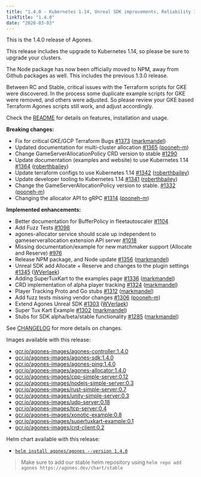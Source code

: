```yaml
---
title: "1.4.0 - Kubernetes 1.14, Unreal SDK improvements, Reliability Improvements"
linkTitle: "1.4.0"
date: "2020-03-03"
---
```


This is the 1.4.0 release of Agones.

This release includes the upgrade to Kubernetes 1.14, so please be sure to upgrade your clusters.

The Node package has now been officially moved to NPM, away from Github packages as well. This includes the previous 1.3.0 release.

Between RC and Stable, critical issues with the Terraform scripts for GKE were discovered. In the process some duplicate example scripts for GKE were removed, and others were adjusted. So please review your GKE based Terraform Agones scripts still work, and adjust accordingly.

Check the <a href="https://github.com/googleforgames/agones/tree/release-1.4.0" >README</a> for details on features, installation and usage.

**Breaking changes:**

- Fix for critical GKE/GCP Terraform Bugs [\#1373](https://github.com/googleforgames/agones/pull/1373) ([markmandel](https://github.com/markmandel))
- Updated documentation for multi-cluster allocation [\#1365](https://github.com/googleforgames/agones/pull/1365) ([pooneh-m](https://github.com/pooneh-m))
- Change GameServerAllocationPolicy CRD version to stable [\#1290](https://github.com/googleforgames/agones/issues/1290)
- Update documentation \(examples and website\) to use Kubernetes 1.14 [\#1364](https://github.com/googleforgames/agones/pull/1364) ([roberthbailey](https://github.com/roberthbailey))
- Update terraform configs to use Kubernetes 1.14 [\#1342](https://github.com/googleforgames/agones/pull/1342) ([roberthbailey](https://github.com/roberthbailey))
- Update developer tooling to Kubernetes 1.14 [\#1341](https://github.com/googleforgames/agones/pull/1341) ([roberthbailey](https://github.com/roberthbailey))
- Change the GameServerAllocationPolicy version to stable. [\#1332](https://github.com/googleforgames/agones/pull/1332) ([pooneh-m](https://github.com/pooneh-m))
- Changing the allocator API to gRPC [\#1314](https://github.com/googleforgames/agones/pull/1314) ([pooneh-m](https://github.com/pooneh-m))

**Implemented enhancements:**

- Better documentation for BufferPolicy in fleetautoscaler  [\#1104](https://github.com/googleforgames/agones/issues/1104)
- Add Fuzz Tests [\#1098](https://github.com/googleforgames/agones/issues/1098)
- agones-allocator service should scale up independent to gameserverallocation extension API server [\#1018](https://github.com/googleforgames/agones/issues/1018)
- Missing documentation/example for new matchmaker support \(Allocate and Reserve\) [\#976](https://github.com/googleforgames/agones/issues/976)
- Release NPM package, and Node update [\#1356](https://github.com/googleforgames/agones/pull/1356) ([markmandel](https://github.com/markmandel))
- Unreal SDK add Allocate + Reserve and changes to the plugin settings [\#1345](https://github.com/googleforgames/agones/pull/1345) ([WVerlaek](https://github.com/WVerlaek))
- Adding SuperTuxKart to the examples page [\#1336](https://github.com/googleforgames/agones/pull/1336) ([markmandel](https://github.com/markmandel))
- CRD implementation of alpha player tracking [\#1324](https://github.com/googleforgames/agones/pull/1324) ([markmandel](https://github.com/markmandel))
- Player Tracking Proto and Go stubs [\#1312](https://github.com/googleforgames/agones/pull/1312) ([markmandel](https://github.com/markmandel))
- Add fuzz tests missing vendor changes [\#1306](https://github.com/googleforgames/agones/pull/1306) ([pooneh-m](https://github.com/pooneh-m))
- Extend Agones Unreal SDK [\#1303](https://github.com/googleforgames/agones/pull/1303) ([WVerlaek](https://github.com/WVerlaek))
- Super Tux Kart Example [\#1302](https://github.com/googleforgames/agones/pull/1302) ([markmandel](https://github.com/markmandel))
- Stubs for SDK alpha/beta/stable functionality [\#1285](https://github.com/googleforgames/agones/pull/1285) ([markmandel](https://github.com/markmandel))

See <a href="https://github.com/googleforgames/agones/blob/release-1.4.0/CHANGELOG.md" >CHANGELOG</a> for more details on changes.

Images available with this release:

- [gcr.io/agones-images/agones-controller:1.4.0](https://gcr.io/agones-images/agones-controller:1.4.0)
- [gcr.io/agones-images/agones-sdk:1.4.0](https://gcr.io/agones-images/agones-sdk:1.4.0)
- [gcr.io/agones-images/agones-ping:1.4.0](https://gcr.io/agones-images/agones-ping:1.4.0)
- [gcr.io/agones-images/agones-allocator:1.4.0](https://gcr.io/agones-images/agones-allocator:1.4.0)
- [gcr.io/agones-images/cpp-simple-server:0.12](https://gcr.io/agones-images/cpp-simple-server:0.12)
- [gcr.io/agones-images/nodejs-simple-server:0.3](https://gcr.io/agones-images/nodejs-simple-server:0.3)
- [gcr.io/agones-images/rust-simple-server:0.7](https://gcr.io/agones-images/rust-simple-server:0.7)
- [gcr.io/agones-images/unity-simple-server:0.3](https://gcr.io/agones-images/unity-simple-server:0.3)
- [gcr.io/agones-images/udp-server:0.18](https://gcr.io/agones-images/udp-server:0.18)
- [gcr.io/agones-images/tcp-server:0.4](https://gcr.io/agones-images/tcp-server:0.4)
- [gcr.io/agones-images/xonotic-example:0.8](https://gcr.io/agones-images/xonotic-example:0.8)
- [gcr.io/agones-images/supertuxkart-example:0.1](https://gcr.io/agones-images/supertuxkart-example:0.1)
- [gcr.io/agones-images/crd-client:0.2](https://gcr.io/agones-images/crd-client:0.2)

Helm chart available with this release:

- <a href="https://agones.dev/chart/stable/agones-1.4.0.tgz" >
  <code>helm install agones/agones --version 1.4.0</code></a>

> Make sure to add our stable helm repository using `helm repo add agones https://agones.dev/chart/stable`
